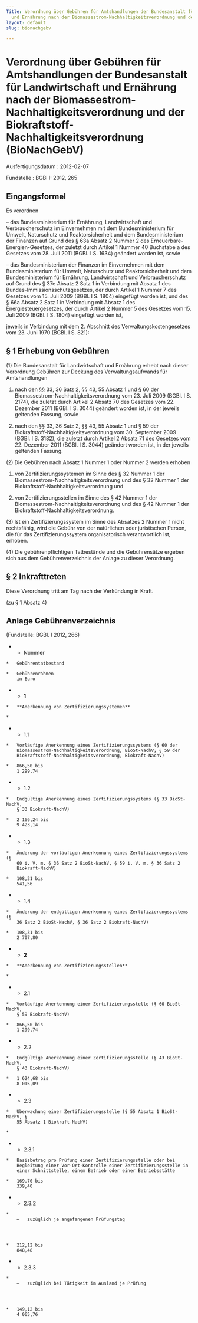 ```yaml
---
Title: Verordnung über Gebühren für Amtshandlungen der Bundesanstalt für Landwirtschaft
  und Ernährung nach der Biomassestrom-Nachhaltigkeitsverordnung und der Biokraftstoff-Nachhaltigkeitsverordnung
layout: default
slug: bionachgebv

---
```


# Verordnung über Gebühren für Amtshandlungen der Bundesanstalt für Landwirtschaft und Ernährung nach der Biomassestrom-Nachhaltigkeitsverordnung und der Biokraftstoff-Nachhaltigkeitsverordnung (BioNachGebV)

Ausfertigungsdatum
:   2012-02-07

Fundstelle
:   BGBl I: 2012, 265


## Eingangsformel

Es verordnen

–   das Bundesministerium für Ernährung, Landwirtschaft und
    Verbraucherschutz im Einvernehmen mit dem Bundesministerium für
    Umwelt, Naturschutz und Reaktorsicherheit und dem Bundesministerium
    der Finanzen auf Grund des § 63a Absatz 2 Nummer 2 des Erneuerbare-
    Energien-Gesetzes, der zuletzt durch Artikel 1 Nummer 40 Buchstabe a
    des Gesetzes vom 28. Juli 2011 (BGBl. I S. 1634) geändert worden ist,
    sowie


–   das Bundesministerium der Finanzen im Einvernehmen mit dem
    Bundesministerium für Umwelt, Naturschutz und Reaktorsicherheit und
    dem Bundesministerium für Ernährung, Landwirtschaft und
    Verbraucherschutz auf Grund des § 37e Absatz 2 Satz 1 in Verbindung
    mit Absatz 1 des Bundes-Immissionsschutzgesetzes, der durch Artikel 1
    Nummer 7 des Gesetzes vom 15. Juli 2009 (BGBl. I S. 1804) eingefügt
    worden ist, und des § 66a Absatz 2 Satz 1 in Verbindung mit Absatz 1
    des Energiesteuergesetzes, der durch Artikel 2 Nummer 5 des Gesetzes
    vom 15. Juli 2009 (BGBl. I S. 1804) eingefügt worden ist,



jeweils in Verbindung mit dem 2. Abschnitt des
Verwaltungskostengesetzes vom 23. Juni 1970 (BGBl. I S. 821):


## § 1 Erhebung von Gebühren

(1) Die Bundesanstalt für Landwirtschaft und Ernährung erhebt nach
dieser Verordnung Gebühren zur Deckung des Verwaltungsaufwands für
Amtshandlungen

1.  nach den §§ 33, 36 Satz 2, §§ 43, 55 Absatz 1 und § 60 der
    Biomassestrom-Nachhaltigkeitsverordnung vom 23. Juli 2009 (BGBl. I S.
    2174), die zuletzt durch Artikel 2 Absatz 70 des Gesetzes vom 22.
    Dezember 2011 (BGBl. I S. 3044) geändert worden ist, in der jeweils
    geltenden Fassung, sowie


2.  nach den §§ 33, 36 Satz 2, §§ 43, 55 Absatz 1 und § 59 der
    Biokraftstoff-Nachhaltigkeitsverordnung vom 30. September 2009 (BGBl.
    I S. 3182), die zuletzt durch Artikel 2 Absatz 71 des Gesetzes vom 22.
    Dezember 2011 (BGBl. I S. 3044) geändert worden ist, in der jeweils
    geltenden Fassung.




(2) Die Gebühren nach Absatz 1 Nummer 1 oder Nummer 2 werden erhoben

1.  von Zertifizierungssystemen im Sinne des § 32 Nummer 1 der
    Biomassestrom-Nachhaltigkeitsverordnung und des § 32 Nummer 1 der
    Biokraftstoff-Nachhaltigkeitsverordnung und


2.  von Zertifizierungsstellen im Sinne des § 42 Nummer 1 der
    Biomassestrom-Nachhaltigkeitsverordnung und des § 42 Nummer 1 der
    Biokraftstoff-Nachhaltigkeitsverordnung.




(3) Ist ein Zertifizierungssystem im Sinne des Absatzes 2 Nummer 1
nicht rechtsfähig, wird die Gebühr von der natürlichen oder
juristischen Person, die für das Zertifizierungssystem organisatorisch
verantwortlich ist, erhoben.

(4) Die gebührenpflichtigen Tatbestände und die Gebührensätze ergeben
sich aus dem Gebührenverzeichnis der Anlage zu dieser Verordnung.


## § 2 Inkrafttreten

Diese Verordnung tritt am Tag nach der Verkündung in Kraft.

(zu § 1 Absatz 4)

## Anlage Gebührenverzeichnis

(Fundstelle: BGBl. I 2012, 266)


*    *   Nummer

    *   Gebührentatbestand

    *   Gebührenrahmen
        in Euro


*    *   **1**

    *   **Anerkennung von Zertifizierungssystemen**

    *

*    *   1.1

    *   Vorläufige Anerkennung eines Zertifizierungssystems (§ 60 der
        Biomassestrom-Nachhaltigkeitsverordnung, BioSt-NachV; § 59 der
        Biokraftstoff-Nachhaltigkeitsverordnung, Biokraft-NachV)

    *   866,50 bis
        1 299,74


*    *   1.2

    *   Endgültige Anerkennung eines Zertifizierungssystems (§ 33 BioSt-NachV,
        § 33 Biokraft-NachV)

    *   2 166,24 bis
        9 423,14


*    *   1.3

    *   Änderung der vorläufigen Anerkennung eines Zertifizierungssystems (§
        60 i. V. m. § 36 Satz 2 BioSt-NachV, § 59 i. V. m. § 36 Satz 2
        Biokraft-NachV)

    *   108,31 bis
        541,56


*    *   1.4

    *   Änderung der endgültigen Anerkennung eines Zertifizierungssystems (§
        36 Satz 2 BioSt-NachV, § 36 Satz 2 Biokraft-NachV)

    *   108,31 bis
        2 707,80


*    *   **2**

    *   **Anerkennung von Zertifizierungsstellen**

    *

*    *   2.1

    *   Vorläufige Anerkennung einer Zertifizierungsstelle (§ 60 BioSt-NachV,
        § 59 Biokraft-NachV)

    *   866,50 bis
        1 299,74


*    *   2.2

    *   Endgültige Anerkennung einer Zertifizierungsstelle (§ 43 BioSt-NachV,
        § 43 Biokraft-NachV)

    *   1 624,68 bis
        8 015,09


*    *   2.3

    *   Überwachung einer Zertifizierungsstelle (§ 55 Absatz 1 BioSt-NachV, §
        55 Absatz 1 Biokraft-NachV)

    *

*    *   2.3.1

    *   Basisbetrag pro Prüfung einer Zertifizierungsstelle oder bei
        Begleitung einer Vor-Ort-Kontrolle einer Zertifizierungsstelle in
        einer Schnittstelle, einem Betrieb oder einer Betriebsstätte

    *   169,70 bis
        339,40


*    *   2.3.2

    *
        –   zuzüglich je angefangenen Prüfungstag




    *   212,12 bis
        848,48


*    *   2.3.3

    *
        –   zuzüglich bei Tätigkeit im Ausland je Prüfung




    *   149,12 bis
        4 065,76



